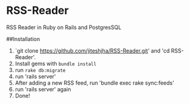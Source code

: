 # RSS-Reader
RSS Reader in Ruby on Rails and PostgresSQL

##Installation

1. `git clone https://github.com/jiteshjha/RSS-Reader.git' and 'cd RSS-Reader'.
2. Install gems with `bundle install`
3. run `rake db:migrate`
4. run 'rails server'
5. After adding a new RSS feed, run 'bundle exec rake sync:feeds'
4. run 'rails server' again
5. Done!
